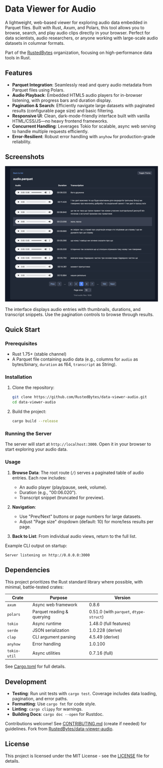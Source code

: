 # Data Viewer for Audio

A lightweight, web-based viewer for exploring audio data embedded in Parquet files. Built with Rust, Axum, and Polars, this tool allows you to browse, search, and play audio clips directly in your browser. Perfect for data scientists, audio researchers, or anyone working with large-scale audio datasets in columnar formats.

Part of the [RustedBytes](https://github.com/RustedBytes) organization, focusing on high-performance data tools in Rust.

## Features

- **Parquet Integration**: Seamlessly read and query audio metadata from Parquet files using Polars.
- **Audio Playback**: Embedded HTML5 audio players for in-browser listening, with progress bars and duration display.
- **Pagination & Search**: Efficiently navigate large datasets with paginated results (configurable page size) and basic filtering.
- **Responsive UI**: Clean, dark-mode-friendly interface built with vanilla HTML/CSS/JS—no heavy frontend frameworks.
- **Concurrent Handling**: Leverages Tokio for scalable, async web serving to handle multiple requests efficiently.
- **Error-Resilient**: Robust error handling with `anyhow` for production-grade reliability.

## Screenshots

<img src="./data-viewer-audio.jpg" alt="Data Viewer Audio" width="800">

The interface displays audio entries with thumbnails, durations, and transcript snippets. Use the pagination controls to browse through results.

## Quick Start

### Prerequisites

- Rust 1.75+ (stable channel)
- A Parquet file containing audio data (e.g., columns for `audio` as bytes/binary, `duration` as f64, `transcript` as String).

### Installation

1. Clone the repository:
   ```bash
   git clone https://github.com/RustedBytes/data-viewer-audio.git
   cd data-viewer-audio
   ```

2. Build the project:
   ```bash
   cargo build --release
   ```

### Running the Server

The server will start at `http://localhost:3000`. Open it in your browser to start exploring your audio data.

### Usage

1. **Browse Data**: The root route (`/`) serves a paginated table of audio entries. Each row includes:
   - An audio player (play/pause, seek, volume).
   - Duration (e.g., "00:06.020").
   - Transcript snippet (truncated for preview).

2. **Navigation**:
   - Use "Prev/Next" buttons or page numbers for large datasets.
   - Adjust "Page size" dropdown (default: 10) for more/less results per page.

3. **Back to List**: From individual audio views, return to the full list.

Example CLI output on startup:
```
Server listening on http://0.0.0.0:3000
```

## Dependencies

This project prioritizes the Rust standard library where possible, with minimal, battle-tested crates:

| Crate | Purpose | Version |
|-------|---------|---------|
| `axum` | Async web framework | 0.8.6 |
| `polars` | Parquet reading & querying | 0.51.0 (with `parquet`, `dtype-struct`) |
| `tokio` | Async runtime | 1.48.0 (full features) |
| `serde` | JSON serialization | 1.0.228 (derive) |
| `clap` | CLI argument parsing | 4.5.49 (derive) |
| `anyhow` | Error handling | 1.0.100 |
| `tokio-util` | Async utilities | 0.7.16 (full) |

See [Cargo.toml](Cargo.toml) for full details.

## Development

- **Testing**: Run unit tests with `cargo test`. Coverage includes data loading, pagination, and error paths.
- **Formatting**: Use `cargo fmt` for code style.
- **Linting**: `cargo clippy` for warnings.
- **Building Docs**: `cargo doc --open` for Rustdoc.

Contributions welcome! See [CONTRIBUTING.md](CONTRIBUTING.md) (create if needed) for guidelines. Fork from [RustedBytes/data-viewer-audio](https://github.com/RustedBytes/data-viewer-audio).

## License

This project is licensed under the MIT License - see the [LICENSE](LICENSE) file for details.
